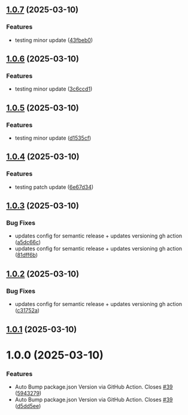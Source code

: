 ## [1.0.7](https://github.com/npranto/loopfeed/compare/v1.0.6...v1.0.7) (2025-03-10)


### Features

* testing minor update ([43fbeb0](https://github.com/npranto/loopfeed/commit/43fbeb0bf52e3e8273331a9b4d7738742dc589b3))

## [1.0.6](https://github.com/npranto/loopfeed/compare/v1.0.5...v1.0.6) (2025-03-10)


### Features

* testing minor update ([3c6ccd1](https://github.com/npranto/loopfeed/commit/3c6ccd1f34fd509138b5234504bb5e588a4394d9))

## [1.0.5](https://github.com/npranto/loopfeed/compare/v1.0.4...v1.0.5) (2025-03-10)


### Features

* testing minor update ([d1535cf](https://github.com/npranto/loopfeed/commit/d1535cf3b04aa97a0abbf2ec3e8ffeb5e1fdfebc))

## [1.0.4](https://github.com/npranto/loopfeed/compare/v1.0.3...v1.0.4) (2025-03-10)


### Features

* testing patch update ([6e67d34](https://github.com/npranto/loopfeed/commit/6e67d34be863ca3a32eb66a1f0e12013f119a3f4))

## [1.0.3](https://github.com/npranto/loopfeed/compare/v1.0.2...v1.0.3) (2025-03-10)


### Bug Fixes

* updates config for semantic release + updates versioning gh action ([a5dc66c](https://github.com/npranto/loopfeed/commit/a5dc66cffd8164cf653b288aebc7094147c90604))
* updates config for semantic release + updates versioning gh action ([81dff6b](https://github.com/npranto/loopfeed/commit/81dff6b640dc203474f4d36f046b609ae053a9c4))

## [1.0.2](https://github.com/npranto/loopfeed/compare/v1.0.1...v1.0.2) (2025-03-10)


### Bug Fixes

* updates config for semantic release + updates versioning gh action ([c31752a](https://github.com/npranto/loopfeed/commit/c31752a7d13e258e1624c377b5d7ec1fd3ffb1af))

## [1.0.1](https://github.com/npranto/loopfeed/compare/v1.0.0...v1.0.1) (2025-03-10)

# 1.0.0 (2025-03-10)


### Features

* Auto Bump package.json Version via GitHub Action. Closes [#39](https://github.com/npranto/loopfeed/issues/39) ([5943279](https://github.com/npranto/loopfeed/commit/5943279b013d80ad7d70b5e06d9577947510d780))
* Auto Bump package.json Version via GitHub Action. Closes [#39](https://github.com/npranto/loopfeed/issues/39) ([d5dd5ee](https://github.com/npranto/loopfeed/commit/d5dd5ee5363060301818b6cf769a2bb051889d27))
